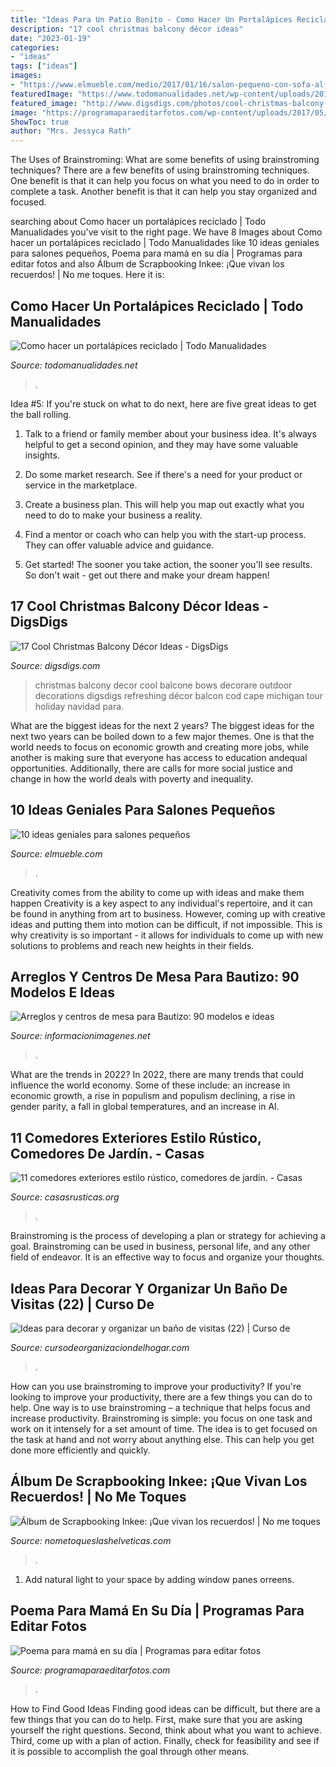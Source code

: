 ```yaml
---
title: "Ideas Para Un Patio Bonito - Como Hacer Un Portalápices Reciclado"
description: "17 cool christmas balcony décor ideas"
date: "2023-01-19"
categories:
- "ideas"
tags: ["ideas"]
images:
- "https://www.elmueble.com/medio/2017/01/16/salon-pequeno-con-sofa-alfombra-mesa-de-centro-redonda-aparador-patas-finas-y-butaca-00395767_4a1d420e.jpg"
featuredImage: "https://www.todomanualidades.net/wp-content/uploads/2015/03/Como-hacer-un-porta-lápices-introd.jpg"
featured_image: "http://www.digsdigs.com/photos/cool-christmas-balcony-decor-ideas-8-554x369.jpg"
image: "https://programaparaeditarfotos.com/wp-content/uploads/2017/05/hermoso-poema-para-el-día-de-las-madres.jpg"
ShowToc: true
author: "Mrs. Jessyca Rath"
---
```



The Uses of Brainstroming: What are some benefits of using brainstroming techniques?
There are a few benefits of using brainstroming techniques. One benefit is that it can help you focus on what you need to do in order to complete a task. Another benefit is that it can help you stay organized and focused.

	

		
searching about Como hacer un portalápices reciclado | Todo Manualidades you've visit to the right page. We have 8 Images about Como hacer un portalápices reciclado | Todo Manualidades like 10 ideas geniales para salones pequeños, Poema para mamá en su día | Programas para editar fotos and also Álbum de Scrapbooking Inkee: ¡Que vivan los recuerdos! | No me toques. Here it is:
		
    
## Como Hacer Un Portalápices Reciclado | Todo Manualidades

<img loading=lazy src="https://www.todomanualidades.net/wp-content/uploads/2015/03/Como-hacer-un-porta-lápices-introd.jpg" onerror="this.onerror=null;this.src='https://tse4.mm.bing.net/th?id=OIP.nhzTcBr6pOLlYPoByCggHgHaHa&amp;pid=15.1';" alt="Como hacer un portalápices reciclado | Todo Manualidades">

_Source: todomanualidades.net_

>. 

	

Idea #5:
If you're stuck on what to do next, here are five great ideas to get the ball rolling.
1. Talk to a friend or family member about your business idea. It's always helpful to get a second opinion, and they may have some valuable insights.

2. Do some market research. See if there's a need for your product or service in the marketplace.

3. Create a business plan. This will help you map out exactly what you need to do to make your business a reality.

4. Find a mentor or coach who can help you with the start-up process. They can offer valuable advice and guidance.

5. Get started! The sooner you take action, the sooner you'll see results. So don't wait - get out there and make your dream happen!

    
## 17 Cool Christmas Balcony Décor Ideas - DigsDigs

<img loading=lazy src="http://www.digsdigs.com/photos/cool-christmas-balcony-decor-ideas-8-554x369.jpg" onerror="this.onerror=null;this.src='https://tse2.mm.bing.net/th?id=OIP.46zAcwoy0OUhF-UZOtRSlAHaE7&amp;pid=15.1';" alt="17 Cool Christmas Balcony Décor Ideas - DigsDigs">

_Source: digsdigs.com_

>christmas balcony decor cool balcone bows decorare outdoor decorations digsdigs refreshing décor balcon cod cape michigan tour holiday navidad para. 

	

What are the biggest ideas for the next 2 years?
The biggest ideas for the next two years can be boiled down to a few major themes. One is that the world needs to focus on economic growth and creating more jobs, while another is making sure that everyone has access to education andequal opportunities. Additionally, there are calls for more social justice and change in how the world deals with poverty and inequality.

    
## 10 Ideas Geniales Para Salones Pequeños

<img loading=lazy src="https://www.elmueble.com/medio/2017/01/16/salon-pequeno-con-sofa-alfombra-mesa-de-centro-redonda-aparador-patas-finas-y-butaca-00395767_4a1d420e.jpg" onerror="this.onerror=null;this.src='https://tse4.mm.bing.net/th?id=OIP.HvpHOTVpGPgJc3sPJKHCtAHaJ3&amp;pid=15.1';" alt="10 ideas geniales para salones pequeños">

_Source: elmueble.com_

>. 

	

Creativity comes from the ability to come up with ideas and make them happen
Creativity is a key aspect to any individual's repertoire, and it can be found in anything from art to business. However, coming up with creative ideas and putting them into motion can be difficult, if not impossible. This is why creativity is so important - it allows for individuals to come up with new solutions to problems and reach new heights in their fields.

    
## Arreglos Y Centros De Mesa Para Bautizo: 90 Modelos E Ideas

<img loading=lazy src="https://informacionimagenes.net/wp-content/uploads/2016/12/bau-13-1.jpg" onerror="this.onerror=null;this.src='https://tse4.mm.bing.net/th?id=OIP.D2Gijrn762_K-dPTsCZ_cQHaJ4&amp;pid=15.1';" alt="Arreglos y centros de mesa para Bautizo: 90 modelos e ideas">

_Source: informacionimagenes.net_

>. 

	

What are the trends in 2022?
In 2022, there are many trends that could influence the world economy. Some of these include: an increase in economic growth, a rise in populism and populism declining, a rise in gender parity, a fall in global temperatures, and an increase in AI.

    
## 11 Comedores Exteriores Estilo Rústico, Comedores De Jardín. - Casas

<img loading=lazy src="https://casasrusticas.org/wp-content/uploads/2020/09/comedores-exteriores-rusticos-6.jpg" onerror="this.onerror=null;this.src='https://tse3.mm.bing.net/th?id=OIP.HcvNKAJ8Sl0CWS32TysaSgHaLH&amp;pid=15.1';" alt="11 comedores exteriores estilo rústico, comedores de jardín. - Casas">

_Source: casasrusticas.org_

>. 

	

Brainstroming is the process of developing a plan or strategy for achieving a goal. Brainstroming can be used in business, personal life, and any other field of endeavor. It is an effective way to focus and organize your thoughts.

    
## Ideas Para Decorar Y Organizar Un Baño De Visitas (22) | Curso De

<img loading=lazy src="https://cursodeorganizaciondelhogar.com/wp-content/uploads/2016/06/Ideas-para-decorar-y-organizar-un-baño-de-visitas-22.jpg" onerror="this.onerror=null;this.src='https://tse1.mm.bing.net/th?id=OIP.9WIaBPvxGYSyeznFWrXdIAHaLG&amp;pid=15.1';" alt="Ideas para decorar y organizar un baño de visitas (22) | Curso de">

_Source: cursodeorganizaciondelhogar.com_

>. 

	

How can you use brainstroming to improve your productivity?
If you're looking to improve your productivity, there are a few things you can do to help. One way is to use brainstroming – a technique that helps focus and increase productivity. Brainstroming is simple: you focus on one task and work on it intensely for a set amount of time. The idea is to get focused on the task at hand and not worry about anything else. This can help you get done more efficiently and quickly.

    
## Álbum De Scrapbooking Inkee: ¡Que Vivan Los Recuerdos! | No Me Toques

<img loading=lazy src="http://2.bp.blogspot.com/-L2_8IE1y2h8/UxMun6zpuOI/AAAAAAAANL0/d4_aJ79MEIs/s1600/01.jpg" onerror="this.onerror=null;this.src='https://tse2.mm.bing.net/th?id=OIP.a5chzoOP56qssujkLBQVugHaFR&amp;pid=15.1';" alt="Álbum de Scrapbooking Inkee: ¡Que vivan los recuerdos! | No me toques">

_Source: nometoqueslashelveticas.com_

>. 

	

1. Add natural light to your space by adding window panes orreens.

    
## Poema Para Mamá En Su Día | Programas Para Editar Fotos

<img loading=lazy src="https://programaparaeditarfotos.com/wp-content/uploads/2017/05/hermoso-poema-para-el-día-de-las-madres.jpg" onerror="this.onerror=null;this.src='https://tse4.mm.bing.net/th?id=OIP.GO1ZurcgSz1JTBtAUQvbvAHaJ4&amp;pid=15.1';" alt="Poema para mamá en su día | Programas para editar fotos">

_Source: programaparaeditarfotos.com_

>. 

	

How to Find Good Ideas
Finding good ideas can be difficult, but there are a few things that you can do to help. First, make sure that you are asking yourself the right questions. Second, think about what you want to achieve. Third, come up with a plan of action. Finally, check for feasibility and see if it is possible to accomplish the goal through other means.

